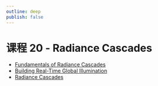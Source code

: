 ```yaml
---
outline: deep
publish: false
---
```


# 课程 20 - Radiance Cascades

-   [Fundamentals of Radiance Cascades]
-   [Building Real-Time Global Illumination]
-   [Radiance Cascades]

[Fundamentals of Radiance Cascades]: https://m4xc.dev/articles/fundamental-rc/
[Building Real-Time Global Illumination]: https://jason.today/gi
[Radiance Cascades]: https://jason.today/rc
